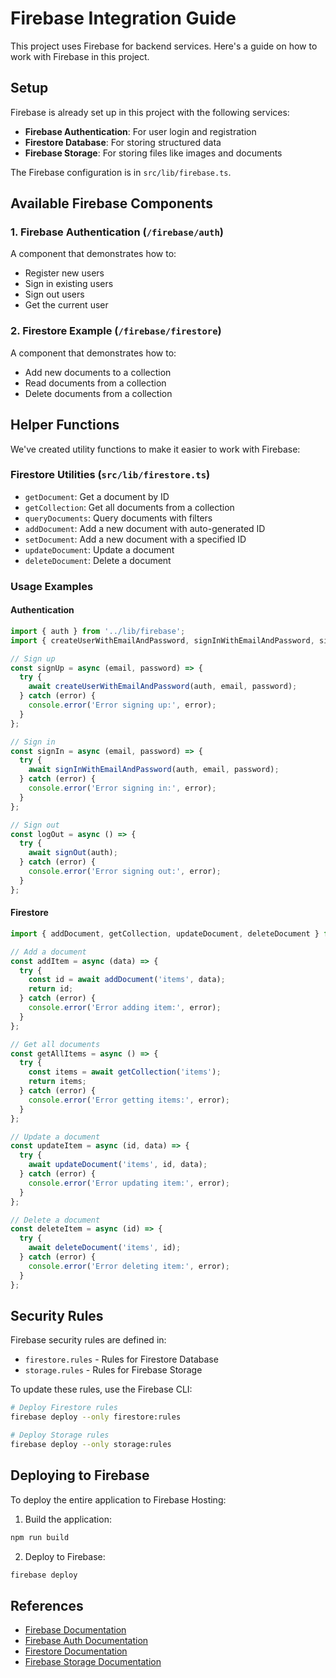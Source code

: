 # Firebase Integration Guide

This project uses Firebase for backend services. Here's a guide on how to work with Firebase in this project.

## Setup

Firebase is already set up in this project with the following services:

- **Firebase Authentication**: For user login and registration
- **Firestore Database**: For storing structured data
- **Firebase Storage**: For storing files like images and documents

The Firebase configuration is in `src/lib/firebase.ts`.

## Available Firebase Components

### 1. Firebase Authentication (`/firebase/auth`)

A component that demonstrates how to:
- Register new users
- Sign in existing users
- Sign out users
- Get the current user

### 2. Firestore Example (`/firebase/firestore`)

A component that demonstrates how to:
- Add new documents to a collection
- Read documents from a collection
- Delete documents from a collection

## Helper Functions

We've created utility functions to make it easier to work with Firebase:

### Firestore Utilities (`src/lib/firestore.ts`)

- `getDocument`: Get a document by ID
- `getCollection`: Get all documents from a collection
- `queryDocuments`: Query documents with filters
- `addDocument`: Add a new document with auto-generated ID
- `setDocument`: Add a new document with a specified ID
- `updateDocument`: Update a document
- `deleteDocument`: Delete a document

### Usage Examples

#### Authentication

```typescript
import { auth } from '../lib/firebase';
import { createUserWithEmailAndPassword, signInWithEmailAndPassword, signOut } from 'firebase/auth';

// Sign up
const signUp = async (email, password) => {
  try {
    await createUserWithEmailAndPassword(auth, email, password);
  } catch (error) {
    console.error('Error signing up:', error);
  }
};

// Sign in
const signIn = async (email, password) => {
  try {
    await signInWithEmailAndPassword(auth, email, password);
  } catch (error) {
    console.error('Error signing in:', error);
  }
};

// Sign out
const logOut = async () => {
  try {
    await signOut(auth);
  } catch (error) {
    console.error('Error signing out:', error);
  }
};
```

#### Firestore

```typescript
import { addDocument, getCollection, updateDocument, deleteDocument } from '../lib/firestore';

// Add a document
const addItem = async (data) => {
  try {
    const id = await addDocument('items', data);
    return id;
  } catch (error) {
    console.error('Error adding item:', error);
  }
};

// Get all documents
const getAllItems = async () => {
  try {
    const items = await getCollection('items');
    return items;
  } catch (error) {
    console.error('Error getting items:', error);
  }
};

// Update a document
const updateItem = async (id, data) => {
  try {
    await updateDocument('items', id, data);
  } catch (error) {
    console.error('Error updating item:', error);
  }
};

// Delete a document
const deleteItem = async (id) => {
  try {
    await deleteDocument('items', id);
  } catch (error) {
    console.error('Error deleting item:', error);
  }
};
```

## Security Rules

Firebase security rules are defined in:

- `firestore.rules` - Rules for Firestore Database
- `storage.rules` - Rules for Firebase Storage

To update these rules, use the Firebase CLI:

```bash
# Deploy Firestore rules
firebase deploy --only firestore:rules

# Deploy Storage rules
firebase deploy --only storage:rules
```

## Deploying to Firebase

To deploy the entire application to Firebase Hosting:

1. Build the application:
```bash
npm run build
```

2. Deploy to Firebase:
```bash
firebase deploy
```

## References

- [Firebase Documentation](https://firebase.google.com/docs)
- [Firebase Auth Documentation](https://firebase.google.com/docs/auth)
- [Firestore Documentation](https://firebase.google.com/docs/firestore)
- [Firebase Storage Documentation](https://firebase.google.com/docs/storage) 